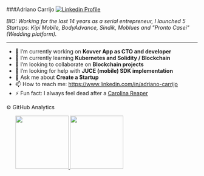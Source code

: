 ###Adriano Carrijo <a href="https://www.linkedin.com/in/adriano-carrijo/" target="_blank"><img src="https://img.shields.io/badge/LinkedIn-0077B5?style=for-the-badge&logo=linkedin&logoColor=white" alt="Linkedin Profile"></a>
  
_BIO: Working for the last 14 years as a serial entrepreneur, I launched 5 Startups: Kipi Mobile, BodyAdvance, Sindik, Moblues and "Pronto Casei" (Wedding platform)._

---

- 🔭 I’m currently working on **Kovver App as CTO and developer**
- 🌱 I’m currently learning **Kubernetes and Solidity / Blockchain**
- 👯 I’m looking to collaborate on **Blockchain projects**
- 🤔 I’m looking for help with **JUCE (mobile) SDK implementation**
- 💬 Ask me about **Create a Startup**
- 📫 How to reach me: https://www.linkedin.com/in/adriano-carrijo
- ⚡ Fun fact: I always feel dead after a [Carolina Reaper](https://en.wikipedia.org/wiki/Carolina_Reaper)

⚙️ GitHub Analytics

<ul>
    <a href="https://github.com/anuraghazra/github-readme-stats">
        <img height="140px" src="https://github-readme-stats.vercel.app/api?username=adrianovcar&count_private=true&show_icons=true&theme=dracula&custom_title=My GitHub Stats" />
    </a>
    <a href="https://github.com/anuraghazra/github-readme-stats">
        <img height="140px" src="https://github-readme-stats.vercel.app/api/top-langs/?username=adrianovcar&langs_count=8&layout=compact&theme=dracula" />
    </a>
</ul>
